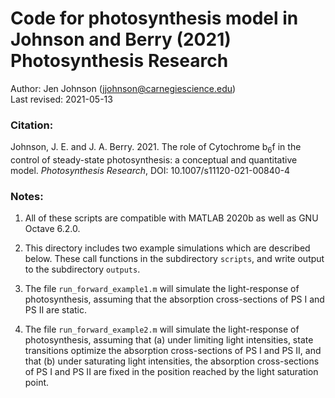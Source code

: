 # Code for photosynthesis model in Johnson and Berry (2021) Photosynthesis Research

Author: Jen Johnson (jjohnson@carnegiescience.edu)    
Last revised: 2021-05-13

### Citation:

Johnson, J. E. and J. A. Berry. 2021. The role of Cytochrome b<sub>6</sub>f in the 
control of steady-state photosynthesis: a conceptual and quantitative model.
 *Photosynthesis Research*, DOI: 10.1007/s11120-021-00840-4

### Notes:

1. All of these scripts are compatible with MATLAB 2020b as well as GNU Octave 6.2.0. 

2. This directory includes two example simulations which are described below. These call 
functions in the subdirectory `scripts`, and write output to the subdirectory `outputs`.

3. The file `run_forward_example1.m` will simulate the light-response of photosynthesis,
assuming that the absorption cross-sections of PS I and PS II are static. 

4. The file `run_forward_example2.m` will simulate the light-response of photosynthesis,
assuming that (a) under limiting light intensities, state transitions optimize the 
absorption cross-sections of PS I and PS II, and that (b) under saturating light 
intensities, the absorption cross-sections of PS I and PS II are fixed in the position
reached by the light saturation point.

 